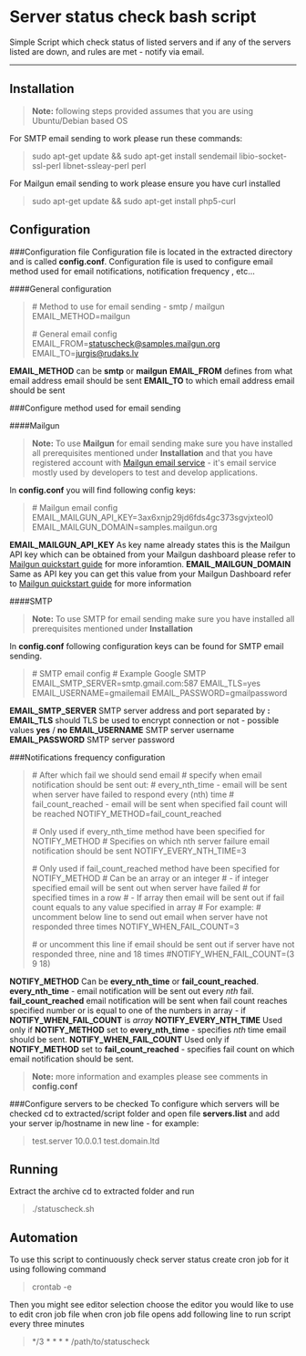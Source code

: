 Server status check bash script
===================

Simple Script which check status of listed servers and if any of the servers listed are down, and rules are met - notify via email.

----------


Installation
-------------
><b>Note:</b> following steps provided assumes that you are using Ubuntu/Debian based OS

For SMTP email sending to work please run these commands:
>sudo apt-get update && sudo apt-get install sendemail libio-socket-ssl-perl libnet-ssleay-perl perl

For Mailgun email sending to work please ensure you have curl installed
>sudo apt-get update && sudo apt-get install php5-curl

Configuration
-------------

###Configuration file
Configuration file is located in the extracted directory and is called <b>config.conf</b>. Configuration file is used to configure email method used for email notifications, notification frequency , etc...

####General configuration

>\# Method to use for email sending - smtp / mailgun
>EMAIL_METHOD=mailgun
>
> \# General email config
>EMAIL_FROM=statuscheck@samples.mailgun.org
>EMAIL_TO=jurgis@rudaks.lv

<b>EMAIL_METHOD</b> can be <b>smtp</b> or <b>mailgun</b>
<b>EMAIL_FROM</b> defines from what email address email should be sent
<b>EMAIL_TO</b> to which email address email should be sent

###Configure method used for email sending

####Mailgun
> <b>Note:</b> To use <b>Mailgun</b> for email sending make sure you have installed all prerequisites mentioned under <b>Installation</b> and that you have registered account with [Mailgun email service](https://www.mailgun.com/ "Mailgun") - it's email service mostly used by developers to test and develop applications.

In <b>config.conf</b> you will find following config keys:

>\# Mailgun email config
>EMAIL_MAILGUN_API_KEY=3ax6xnjp29jd6fds4gc373sgvjxteol0
>EMAIL_MAILGUN_DOMAIN=samples.mailgun.org

<b>EMAIL_MAILGUN_API_KEY</b> As key name already states this is the Mailgun API key which can be obtained from your Mailgun dashboard please refer to [Mailgun quickstart guide](https://documentation.mailgun.com/quickstart-sending.html#send-via-api "Mailgun quickstart") for more inforamtion.
<b>EMAIL_MAILGUN_DOMAIN</b> Same as API key you can get this value from your Mailgun Dashboard refer to [Mailgun quickstart guide](https://documentation.mailgun.com/quickstart-sending.html#send-via-api "Mailgun quickstart") for more information

####SMTP
> <b>Note:</b> To use SMTP for email sending make sure you have installed all prerequisites mentioned under <b>Installation</b>

In <b>config.conf</b> following configuration keys can be found for SMTP email sending.

>\# SMTP email config
>\# Example Google SMTP
>EMAIL_SMTP_SERVER=smtp.gmail.com:587
>EMAIL_TLS=yes
>EMAIL_USERNAME=gmailemail
>EMAIL_PASSWORD=gmailpassword

<b>EMAIL_SMTP_SERVER</b> SMTP server address and port separated by <b>:</b>
<b>EMAIL_TLS</b> should TLS be used to encrypt connection or not - possible values <b>yes</b> / <b>no</b>
<b>EMAIL_USERNAME</b> SMTP server username
<b>EMAIL_PASSWORD</b> SMTP server password

###Notifications frequency configuration
>\# After which fail we should send email
>\# specify when email notification should be sent out:
>\# every_nth_time - email will be sent when server have failed to respond every (nth) time
>\# fail_count_reached - email will be sent when specified fail count will be reached
>NOTIFY_METHOD=fail_count_reached
>
>\# Only used if every_nth_time method have been specified for NOTIFY_METHOD
>\# Specifies on which nth server failure email notification should be sent
>NOTIFY_EVERY_NTH_TIME=3
>
>\# Only used if fail_count_reached method have been specified for NOTIFY_METHOD
>\# Can be an array or an integer
>\# - if integer specified email will be sent out when server have failed
>\# for specified times in a row
>\# - If array then email will be sent out if fail count equals to any value specified in array
>\# For example:
>\# uncomment below line to send out email when server have not responded three times
>NOTIFY_WHEN_FAIL_COUNT=3
>
>\# or uncomment this line if email should be sent out if server have not responded three, nine and 18 times
>\#NOTIFY_WHEN_FAIL_COUNT=(3 9 18)

<b>NOTIFY_METHOD</b> Can be <b>every_nth_time</b> or <b>fail_count_reached</b>. <b>every_nth_time</b> - email notification will be sent out every <i>nth</i> fail. <b>fail_count_reached</b> email notification will be sent when fail count reaches specified number or is equal to one of the numbers in array - if <b>NOTIFY_WHEN_FAIL_COUNT</b> is <i>array</i>
<b>NOTIFY_EVERY_NTH_TIME</b> Used only if <b>NOTIFY_METHOD</b> set to <b>every_nth_time</b> - specifies <i>nth</i> time email should be sent.
<b>NOTIFY_WHEN_FAIL_COUNT</b> Used only if <b>NOTIFY_METHOD</b> set to <b>fail_count_reached</b> - specifies fail count on which email notification should be sent.
><b>Note:</b> more information and examples please see comments in <b>config.conf</b>

###Configure servers to be checked
To configure which servers will be checked cd to extracted/script folder and open file <b>servers.list</b> and add your server ip/hostname in new line - for example:
>test.server
>10.0.0.1
>test.domain.ltd
 
Running
-------------
Extract the archive cd to extracted folder and run
>./statuscheck.sh

Automation
-------------
To use this script to continuously check server status create cron job for it using following command
>crontab -e

Then you might see editor selection choose the editor you would like to use to edit cron job file
when cron job file opens add following line to run script every three minutes
>*/3 * * * * /path/to/statuscheck
